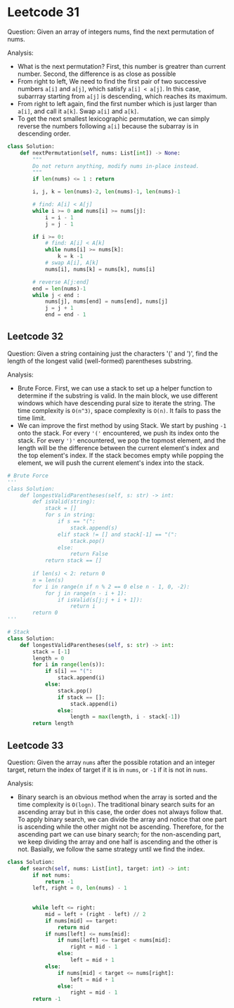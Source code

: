 # Leetcode 31

Question: Given an array of integers nums, find the next permutation of nums.

Analysis:
- What is the next permutation? First, this number is greatrer than current number. Second, the difference is as close as possible
- From right to left, We need to find the first pair of two successive numbers `a[i]` and `a[j]`, which satisfy `a[i] < a[j]`. In this case, subarrray starting from `a[j]` is descending, which reaches its maximum.
- From right to left again, find the first number which is just larger than `a[i]`, and call it `a[k]`. Swap `a[i]` and `a[k]`. 
- To get the next smallest lexicographic permutation, we can simply reverse the numbers following `a[i]` because the subarray is in descending order.

```python
class Solution:
    def nextPermutation(self, nums: List[int]) -> None:
        """
        Do not return anything, modify nums in-place instead.
        """
        if len(nums) <= 1 : return

        i, j, k = len(nums)-2, len(nums)-1, len(nums)-1

        # find: A[i] < A[j]
        while i >= 0 and nums[i] >= nums[j]:
            i = i - 1
            j = j - 1

        if i >= 0:  
            # find: A[i] < A[k]
            while nums[i] >= nums[k]:
                k = k -1
            # swap A[i], A[k]
            nums[i], nums[k] = nums[k], nums[i]

        # reverse A[j:end]
        end = len(nums)-1
        while j < end :
            nums[j], nums[end] = nums[end], nums[j]
            j = j + 1
            end = end - 1
```

## Leetcode 32

Question: Given a string containing just the characters '(' and ')', find the length of the longest valid (well-formed) parentheses substring.

Analysis: 
- Brute Force. First, we can use a stack to set up a helper function to determine if the substring is valid. In the main block, we use different windows which have descending pural size to iterate the string. The time complexity is `O(n^3)`, space complexity is `O(n)`. It fails to pass the time limit.
- We can improve the first method by using Stack. We start by pushing `-1` onto the stack. For every `'('` encountered, we push its index onto the stack. For every `')'` encountered, we pop the topmost element, and the length will be the difference between the current element's index and the top element's index. If the stack becomes empty while popping the element, we will push the current element's index into the stack. 


```python
# Brute Force
'''
class Solution:
    def longestValidParentheses(self, s: str) -> int:
        def isValid(string):
            stack = []
            for s in string:
                if s == "(":
                    stack.append(s)
                elif stack != [] and stack[-1] == "(":
                    stack.pop()
                else:
                    return False
            return stack == []
        
        if len(s) < 2: return 0
        n = len(s)
        for i in range(n if n % 2 == 0 else n - 1, 0, -2):
            for j in range(n - i + 1):
                if isValid(s[j:j + i + 1]):
                    return i
        return 0
'''   

# Stack
class Solution:
    def longestValidParentheses(self, s: str) -> int:
        stack = [-1]
        length = 0
        for i in range(len(s)):
            if s[i] == "(":
                stack.append(i)
            else:
                stack.pop()
                if stack == []:
                    stack.append(i)
                else:
                    length = max(length, i - stack[-1])
        return length
```

## Leetcode 33

Question: Given the array `nums` after the possible rotation and an integer target, return the index of target if it is in `nums`, or `-1` if it is not in `nums`.

Analysis:
- Binary search is an obvious method when the array is sorted and the time complexity is `O(logn)`. The traditional binary search suits for an ascending array but in this case, the order does not always follow that. To apply binary search, we can divide the array and notice that one part is ascending while the other might not be ascending. Therefore, for the ascending part we can use binary search; for the non-ascending part, we keep dividing the array and one half is ascending and the other is not. Basially, we follow the same strategy until we find the index.

```python
class Solution:
    def search(self, nums: List[int], target: int) -> int:
        if not nums:
            return -1
        left, right = 0, len(nums) - 1
        
        
        while left <= right:
            mid = left + (right - left) // 2
            if nums[mid] == target:
                return mid
            if nums[left] <= nums[mid]:
                if nums[left] <= target < nums[mid]:
                    right = mid - 1
                else:
                    left = mid + 1
            else:
                if nums[mid] < target <= nums[right]:
                    left = mid + 1
                else:
                    right = mid - 1
        return -1
```
